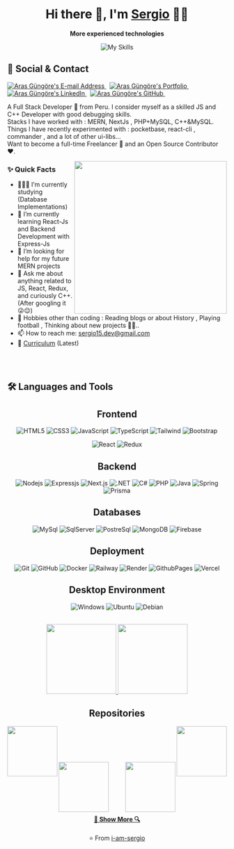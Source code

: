 <!-- Mas configuraciones y temas en: https://github.com/topics/readme-stats -->
<div align="center">
 
# Hi there 👋, I'm [Sergio](https://github.com/i-am-sergio) 👨‍💻 
</div>
<!-- Para los iconos: ![My Skills](https://skillicons.dev/icons?i=js,java,py,react,nodejs)](https://skillicons.dev) -->
<p align="center"><strong>More experienced technologies</strong></p>
<div align="center">
 
![My Skills](https://skillicons.dev/icons?i=nodejs,cpp,cs,java,py,react,mysql,mongodb)
</div>

## 📇 Social & Contact
<div align="left">
  <a href="mailto:sergio15.dev@gmail.com" target="_blank" rel="noreferrer"> <img alt="Aras Güngöre's E-mail Address" src="https://img.shields.io/badge/E&#8209;mail-D14836?style=for-the-badge&logo=gmail&logoColor=white" /> </a>
  &nbsp;
  <!--https://arasgungore.github.io/-->
  <a href="#" target="_blank" rel="noreferrer"> <img alt="Aras Güngöre's Portfolio" src="https://img.shields.io/badge/Portfolio-08203A?style=for-the-badge&logo=About.me&logoColor=white" /> </a>
  &nbsp;
  <a href="#" target="_blank" rel="noreferrer"> <img alt="Aras Güngöre's LinkedIn" src="https://img.shields.io/badge/LinkedIn-0077B5?style=for-the-badge&logo=linkedin&logoColor=white" /> </a>
  &nbsp;
  <a href="https://github.com/i-am-sergio" target="_blank" rel="noreferrer"> <img alt="Aras Güngöre's GitHub" src="https://img.shields.io/badge/GitHub-100000?style=for-the-badge&logo=github&logoColor=white" /> </a>
  &nbsp;
  <!--https://www.hackerrank.com/arasgungore-->
 <!--
  <a href="#" target="_blank" rel="noreferrer"> <img alt="Aras Güngöre's HackerRank" src="https://img.shields.io/badge/HackerRank-2EC866?style=for-the-badge&logo=HackerRank&logoColor=white" /> </a>
  &nbsp;
 -->
  <!--https://leetcode.com/arasgungore-->
  <!--<a href="#" target="_blank" rel="noreferrer"> <img alt="Aras Güngöre's LeetCode" src="https://img.shields.io/badge/LeetCode-FFA116?style=for-the-badge&logo=LeetCode&logoColor=black" /> </a>
</div>
 -->
<!--
https://github.com/tandpfun/skill-icons
-->
<br>
<p>
A Full Stack Developer 🚀 from Peru. I consider myself as a skilled JS and C++ Developer with good debugging skills.
<br/>
Stacks I have worked with : MERN, NextJs , PHP+MySQL, C++&MySQL.
<br/>  
Things I have recently experimented with : pocketbase, react-cli , commander , and a lot of other ui-libs...
<br/>
Want to become a full-time Freelancer 💸 and an Open Source Contributor ❤️.
</p>


<img align="right" src="https://raw.githubusercontent.com/trinib/trinib/main/.images/terminal.gif" width="350">
  
### ✨ Quick Facts

- 👨🏽‍💻 I’m currently studying (Database Implementations)
- 🌱 I’m currently learning React-Js and Backend Development with Express-Js
- 🤔 I’m looking for help for my future MERN projects
- 💬 Ask me about anything related to JS, React, Redux, and curiously C++.(After googling it 😜😌)
- 🎿 Hobbies other than coding : Reading blogs or about History , Playing football , Thinking about new projects 🤔🤖..
- 📫 How to reach me: sergio15.dev@gmail.com
- 📝 [Curriculum](#) (Latest)

<br><br>

## 🛠️ Languages and Tools

<h2 align="center">Frontend</h2>
<div align="center">

![HTML5](https://img.shields.io/badge/-HTML5-black?style=flat-square&logo=html5&logoColor=white)
![CSS3](https://img.shields.io/badge/-CSS3-black?style=flat-square&logo=css3)
![JavaScript](https://img.shields.io/badge/-JAVASCRIPT-black?style=flat-square&logo=javascript)
![TypeScript](https://img.shields.io/badge/-TYPESCRIPT-black?style=flat-square&logo=typescript)
![Tailwind](https://img.shields.io/badge/-TAILWIND-black?style=flat-square&logo=tailwindcss)
![Bootstrap](https://img.shields.io/badge/-BOOTSTRAP-black?style=flat-square&logo=bootstrap)
<!--![SASS](https://img.shields.io/badge/-SASS-black?style=flat-square&logo=SASS)-->
![React](https://img.shields.io/badge/-REACT-black?style=flat-square&logo=react)
![Redux](https://img.shields.io/badge/-REDUX-black?style=flat-square&logo=Redux)
</div>

<h2 align="center">Backend</h2>
<div align="center">

![Nodejs](https://img.shields.io/badge/-NODEJS-black?style=flat-square&logo=Node.js)
![Expressjs](https://img.shields.io/badge/-EXPRESSJS-black?style=flat-square&logo=Express)
![Next.js](https://img.shields.io/badge/-NEXTJS-black?style=flat-square&logo=Next.js)
![.NET](https://img.shields.io/badge/-.NET-black?style=flat-square&logo=dotnet)
![C#](https://img.shields.io/badge/-CSHARP-black?style=flat-square&logo=csharp)
![PHP](https://img.shields.io/badge/-PHP-black?style=flat-square&logo=php)
![Java](https://img.shields.io/badge/-JAVA-black?style=flat-square&logo=openjdk)
![Spring](https://img.shields.io/badge/-SPRING-black?style=flat-square&logo=spring)
![Prisma](https://img.shields.io/badge/-PRISMA-black?style=flat-square&logo=prisma)
</div>

<h2 align="center">Databases</h2>
<div align="center">

![MySql](https://img.shields.io/badge/-MYSQL-black?style=flat-square&logo=mysql)
![SqlServer](https://img.shields.io/badge/-SQLSERVER-black?style=flat-square&logo=microsoftsqlserver)
![PostreSql](https://img.shields.io/badge/-POSTGRESQL-black?style=flat-square&logo=postgresql)
![MongoDB](https://img.shields.io/badge/-MONGODB-black?style=flat-square&logo=mongodb)
![Firebase](https://img.shields.io/badge/-FIREBASE-black?style=flat-square&logo=firebase)
</div>

<h2 align="center">Deployment</h2>
<div align="center">

![Git](https://img.shields.io/badge/-GIT-black?style=flat-square&logo=git)
![GitHub](https://img.shields.io/badge/-GITHUB-black?style=flat-square&logo=github)
![Docker](https://img.shields.io/badge/-DOCKER-black?style=flat-square&logo=docker)
![Railway](https://img.shields.io/badge/-RAILWAY-black?style=flat-square&logo=railway)
![Render](https://img.shields.io/badge/-RENDER-black?style=flat-square&logo=render)
![GithubPages](https://img.shields.io/badge/-GITHUBPAGES-black?style=flat-square&logo=githubpages)
![Vercel](https://img.shields.io/badge/-VERCEL-black?style=flat-square&logo=vercel)
</div>

<h2 align="center">Desktop Environment</h2>
<div align="center">

![Windows](https://img.shields.io/badge/-WINDOWS-black?style=flat-square&logo=windows)
![Ubuntu](https://img.shields.io/badge/-UBUNTU-black?style=flat-square&logo=ubuntu)
![Debian](https://img.shields.io/badge/-DEBIAN-black?style=flat-square&logo=debian)
</div>

<br>
<div align="center">

<a href="https://github.com/anuraghazra/github-readme-stats" title="Go to Source">
  <img height="160" src="https://github-readme-stats.vercel.app/api?username=i-am-sergio&show_icons=true&theme=github_dark">
</a>
<a href="https://github.com/trinib/AdGuard-WireGuard-Unbound-Cloudflare">
  <img height="160" src="https://github-readme-stats.vercel.app/api/top-langs/?username=heros789-sergio&layout=compact&theme=github_dark">
</a>
</div>

<!--
<a href="https://github.com/anuraghazra/github-readme-stats" margin-left="100px">
  <img width="50%" height="200" src="https://github-readme-stats.vercel.app/api/top-langs/?username=heros789-sergio&layout=compact&theme=midnight-purple" />
</a>
-->

<h2 align="center">Repositories</h2>

<p width="100%" align="center">
  <a align="left" href="https://github.com/heros789-sergio/proyecto-dbp-java-mysql" title="Bank System Java-Mysql"><img align="left" height="115" src="https://github-readme-stats.vercel.app/api/pin/?username=heros789-sergio&repo=proyecto-dbp-java-mysql&theme=github_dark"></a>
  <a align="right" href="https://github.com/heros789-sergio/SistemaBebidas" title="Warehouse system"><img align="right" height="115" src="https://github-readme-stats.vercel.app/api/pin/?username=heros789-sergio&repo=SistemaBebidas&theme=github_dark"></a>
</p>

<br><br><br><br>

<p width="100%" align="center">
  <a align="left" href="https://github.com/heros789-sergio/proyecto-ti1-php-mysql" title="System Attendance PHP-Mysql-Js"><img align="left" height="115" src="https://github-readme-stats.vercel.app/api/pin/?username=heros789-sergio&repo=proyecto-ti1-php-mysql&theme=github_dark"></a>
  <a align="right" href="https://github.com/i-am-sergio/mern-stack-crud" title="Project with Stack MERN"><img align="right" height="115" src="https://github-readme-stats.vercel.app/api/pin/?username=i-am-sergio&repo=mern-stack-crud&theme=github_dark"></a>
</p>

<br><br><br><br><br><br>

<!--📈ACTIVITYGRAPH / configuraciones y temas del grafico aqui: https://github.com/i-am-sergio/github-readme-activity-graph#customization -->

<h4 align="center"><a href="https://github.com/i-am-sergio?tab=repositories" title="Show Repositories">🔎 Show More 🔍</a></h4>
<p align = "center">⭐ From <a href="https://github.com/i-am-sergio/">i-am-sergio</a></p>




